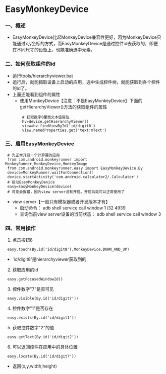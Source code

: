 # EasyMonkeyDevice
### 一、概述
* EasyMonkeyDevice比起MonkeyDevice兼容性更好，因为MonkeyDevice只能通过x,y坐标的方式，而EasyMonkeyDevice是通过控件id去获取的，即便在不同尺寸的设备上，也能准确选中元素。

### 二、如何获取组件的id
* 运行tools/hierarchyviewer.bat
* 运行后，就能抓取设备上启动的应用，选中生成控件树，就能获取到各个控件的id了。
* 上面还能看到组件的属性
  * 使用MonkeyDevice【注意：不是EasyMonkeyDevice】下面的getHierarchyViewer()方法的获取组件的属性
    ```
     # 获取数字0里面文本值属性
     hv=device.getHierarchyViewer()
     view=hv.findViewById('id/digit0')
     view.namedProperties.get('text:mText')
    ```
### 三、启用EasyMonkeyDevice
```
 # 先正常开启一个计算器的应用
 from com.android.monkeyrunner import MonkeyRunner,MonkeyDevice,MonkeyImage
 from com.android.monkeyrunner.easy import EasyMonkeyDevice,By
 device=MonkeyRunner.waitForConnection()
 device.startActivity('com.android.calculator2/.Calculator')
 # 启动EasyMonkeyDevice
 easy=EasyMonkeyDevice(device)
 # 可能会报错，因为view server没有开启。开启后就可以正常使用了
```
* view server【一般只有模拟器或者开发版本才有】
  * 启动命令： adb shell service call window 1 i32 4939
  * 查询当前view server设备的当前状态： adb shell service call window 3
  
###  四、常用操作
1. 点击按钮8
```
 easy.touch(By.id('id/digit8'),MonkeyDevice.DOWN_AND_UP)
```
* 'id/digit8'是hierarchyviewer获取到的
2. 获取应用的id
```
 easy.getFocusedWindowId()
```
3. 控件数字"7"是否可见
```
 easy.visible(By.id('id/digit7'))
```
4. 控件数字"1"是否存在
```
 easy.exists(By.id('id/digit1'))
```
5. 获取控件数字"2"的值
```
 easy.getText(By.id('id/digit2'))
```
6. 可以返回控件在应用中的具体位置
```
 easy.locate(By.id('id/digit7'))
```
* 返回(x,y,width,height)
